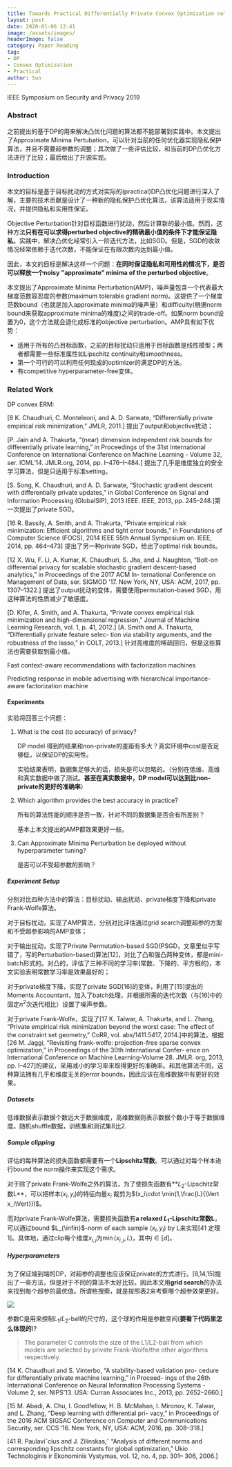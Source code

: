 ```yaml
---
title: Towards Practical Differentially Private Convex Optimization notes
layout: post
date: 2020-01-06 12:41
image: /assets/images/
headerImage: false
category: Paper Reading
tag:
- DP
- Convex Optimization
- Practical
author: Sun
---
```


IEEE Symposium on Security and Privacy 2019

### Abstract

之前提出的基于DP的用来解决凸优化问题的算法都不能部署到实践中。本文提出了Approximate Minima Pertubation，可以针对当前的任何优化器实现隐私保护算法，并且不需要超参数的调整；其次做了一些评估比较，和当前的DP凸优化方法进行了比较；最后给出了开源实现。

<!--more-->

### Introduction

本文的目标是基于目标扰动的方式对实际的(practical)DP凸优化问题进行深入了解，主要的技术贡献是设计了一种新的隐私保护凸优化算法，该算法适用于现实情况，并提供隐私和实用性保证。

Objective Perturbation针对目标函数进行扰动，然后计算新的最小值。然而，这种方法**只有在可以求得perturbed objective的精确最小值的条件下才能保证隐私**。实践中，解决凸优化经常引入一阶迭代方法，比如SGD。但是，SGD的收敛情况经常依赖于迭代次数，不能保证在有限次数内达到最小值。

因此，本文的目标是解决这样一个问题：**在同时保证隐私和可用性的情况下，是否可以释放一个noisy "approximate" minima of the  perturbed objective**。

本文提出了Approximate Minima Perturbation(AMP)，噪声量包含一个代表最大梯度范数容忍度的参数(maximum tolerable gradient norm)。这提供了一个梯度范数bound（也就是加入approximate minima的噪声量）和difficulty(根据norm bound来获取approximate minima的难度)之间的trade-off。如果norm bound设置为0，这个方法就会退化成标准的objective perturbation。AMP具有如下优势：

* 适用于所有的凸目标函数，之前的目标扰动只适用于目标函数是线性模型；两者都需要一些标准属性如Lipschitz continuity和smoothness。
* 第一个可行的可以利用任何现成的optimizer的满足DP的方法。
* 有competitive hyperparameter-free变体。

### Related Work

DP convex ERM:

[8 K. Chaudhuri, C. Monteleoni, and A. D. Sarwate, “Differentially private empirical risk minimization,” JMLR, 2011.] 提出了output和objective扰动；

[P. Jain and A. Thakurta, “(near) dimension independent risk bounds for differentially private learning,” in Proceedings of the 31st International Conference on International Conference on Machine Learning - Volume 32, ser. ICML’14. JMLR.org, 2014, pp. I–476–I–484.] 提出了几乎是维度独立的安全学习算法，但是只适用于标准setting。

[S. Song, K. Chaudhuri, and A. D. Sarwate, “Stochastic gradient descent with differentially private updates,” in Global Conference on Signal and Information Processing (GlobalSIP), 2013 IEEE. IEEE, 2013, pp. 245–248.]第一次提出了private SGD。

[16 R. Bassily, A. Smith, and A. Thakurta, “Private empirical risk minimization: Efficient algorithms and tight error bounds,” in Foundations of Computer Science (FOCS), 2014 IEEE 55th Annual Symposium on. IEEE, 2014, pp. 464–473] 提出了另一种private SGD，给出了optimal risk bounds。

[12 X. Wu, F. Li, A. Kumar, K. Chaudhuri, S. Jha, and J. Naughton, “Bolt-on differential privacy for scalable stochastic gradient descent-based analytics,” in Proceedings of the 2017 ACM In- ternational Conference on Management of Data, ser. SIGMOD ’17. New York, NY, USA: ACM, 2017, pp. 1307–1322.] 提出了output扰动的变体，需要使用permutation-based SGD，用这种算法的性质减少了敏感度。

[D. Kifer, A. Smith, and A. Thakurta, “Private convex empirical risk minimization and high-dimensional regression,” Journal of Machine Learning Research, vol. 1, p. 41, 2012.] [A. Smith and A. Thakurta, “Differentially private feature selec- tion via stability arguments, and the robustness of the lasso,” in COLT, 2013.] 针对高维度的稀疏回归，但是这些算法也需要获取到最小值。

Fast context-aware recommendations with factorization machines

Predicting response in mobile advertising with hierarchical importance-aware factorization machine









#### Experiments

实验将回答三个问题：

1. What is the cost (to accuracy) of privacy?

   DP model 得到的结果和non-private的差距有多大？真实环境中cost是否足够低，以保证DP的实用性。

   实验结果表明，数据集足够大的话，损失是可以忽略的。（分别在低维、高维和真实数据中做了测试。**甚至在真实数据中，DP model可以达到比non-private的更好的准确率**）

2. Which algorithm provides the best accuracy in practice?

   所有的算法性能的顺序是否一致，针对不同的数据集是否会有所差别？

   基本上本文提出的AMP都效果更好一些。

3. Can Approximate Minima Perturbation be deployed without hyperparameter tuning?

   是否可以不受超参数的影响？



##### Experiment Setup

分别对比四种方法中的算法：目标扰动、输出扰动、private梯度下降和private Frank-Wolfe算法。

对于目标扰动，实现了AMP算法，分别对比评估通过grid search调整超参的方案和不受超参影响的AMP变体；

对于输出扰动，实现了Private Permutation-based SGD(PSGD，文章里似乎写错了，写的Perturbation-based)算法[12]，对比了凸和强凸两种变体，都是mini-batch形式的。对凸的，评估了三种不同的学习率(常数、下降的、平方根的)，本文实验表明常数学习率是效果最好的；

对于private梯度下降，实现了private SGD[16]的变体，利用了[15]提出的Moments Accountant，加入了batch处理，并根据所需的迭代次数（与[16]中的固定$n^2$次迭代相比）设置了噪声参数。

对于private Frank-Wolfe，实现了[17 K. Talwar, A. Thakurta, and L. Zhang, “Private empirical risk minimization beyond the worst case: The effect of the constraint set geometry,” CoRR, vol. abs/1411.5417, 2014.]中的算法，根据[26 M. Jaggi, “Revisiting frank-wolfe: projection-free sparse convex optimization,” in Proceedings of the 30th International Confer- ence on International Conference on Machine Learning-Volume 28. JMLR. org, 2013, pp. I–427]的建议，采用减小的学习率来取得更好的准确率。和其他算法不同，这种算法拥有几乎和维度无关的error bounds，因此应该在高维数据中有更好的效果。

##### Datasets

低维数据表示数据个数远大于数据维度，高维数据则表示数据个数小于等于数据维度。随机shuffle数据，训练集和测试集8比2.

##### Sample clipping

评估的每种算法的损失函数都需要有一个**Lipschitz常数**。可以通过对每个样本进行bound the norm操作来实现这个需求。

对于除了private Frank-Wolfe之外的算法，为了使损失函数有**$L_2$-Lipschitz常数L**，可以把样本$(x_i,y_i)$的特征向量$x_i$ 裁剪为$(x_i\cdot \min(1,\frac{L}{\Vert x_i\Vert}))$。

而对private Frank-Wolfe算法，需要损失函数有**a relaxed $L_1$-Lipschitz常数L**，可以通过bound $L_{\infin}$-norm of each sample $(x_i,y_i)$ by L来实现[41 定理1]。具体地，通过clip每个维度$x_{i,j}$为$\min(x_{i,j}, L)$，其中$j\in [d]$。

##### Hyperparameters

为了保证端到端的DP，对超参的调整也应该保证private的方式进行。[8,14,15]提出了一些方法，但是对于不同的算法不太好比较。因此本文用**grid search**的办法来找到每个超参的最优值。所谓格搜索，就是按照表2来考察哪个超参效果更好。

![](/Users/sunjie/Documents/workspace/maidousj.github.io/assets/images/2020-01-06-Towards-Practical-DP-Convex-Optimization/image-20200501221451566.png)

参数C是用来控制$L_1/L_2$-ball的尺寸的，这个球的作用是参数空间(**要看下代码里怎么体现的**)?

> The parameter C controls the size of the L1/L2-ball from which models are selected by private Frank-Wolfe/the other algorithms respectively.







[14 K. Chaudhuri and S. Vinterbo, “A stability-based validation pro- cedure for differentially private machine learning,” in Proceed- ings of the 26th International Conference on Neural Information Processing Systems - Volume 2, ser. NIPS’13. USA: Curran Associates Inc., 2013, pp. 2652–2660.]

[15 M. Abadi, A. Chu, I. Goodfellow, H. B. McMahan, I. Mironov, K. Talwar, and L. Zhang, “Deep learning with differential pri- vacy,” in Proceedings of the 2016 ACM SIGSAC Conference on Computer and Communications Security, ser. CCS ’16. New York, NY, USA: ACM, 2016, pp. 308–318.]

[41 R. Paulaviˇcius and J. Zilinskas,ˇ “Analysis of different norms and corresponding lipschitz constants for global optimization,” Ukio Technologinis ir Ekonominis Vystymas, vol. 12, no. 4, pp. 301– 306, 2006.]



